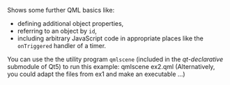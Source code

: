 Shows some further QML basics like:
- defining additional object properties,
- referring to an object by `id`,
- including arbitrary JavaScript code in appropriate places like the `onTriggered` handler of a timer.

You can use the the utility program `qmlscene` (included in the
*qt-declarative* submodule of Qt5) to run this example:
    qmlscene ex2.qml
(Alternatively, you could adapt the files from ex1 and make an executable ...) 
